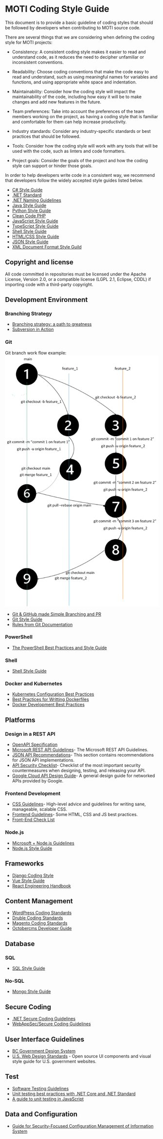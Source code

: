 # MOTI Coding Style Guide

This document is to provide a basic guideline of coding styles that should be followed by developers when contributing to MOTI source code.

There are several things that we are considering when defining the coding style for MOTI projects:

- Consistency: A consistent coding style makes it easier to read and understand code, as it reduces the need to decipher unfamiliar or inconsistent conventions.

- Readability: Choose coding conventions that make the code easy to read and understand, such as using meaningful names for variables and functions, and using appropriate white space and indentation.

- Maintainability: Consider how the coding style will impact the maintainability of the code, including how easy it will be to make changes and add new features in the future.

- Team preferences: Take into account the preferences of the team members working on the project, as having a coding style that is familiar and comfortable for them can help increase productivity.

- Industry standards: Consider any industry-specific standards or best practices that should be followed.

- Tools: Consider how the coding style will work with any tools that will be used with the code, such as linters and code formatters.

- Project goals: Consider the goals of the project and how the coding style can support or hinder those goals.

In order to help developers write code in a consistent way, we recommend that developers follow the widely accepted style guides listed below.

- [C# Style Guide](https://google.github.io/styleguide/csharp-style.html)
- [.NET Standard](https://github.com/dotnet/standard)
- [.NET Naming Guidelines](https://learn.microsoft.com/en-us/dotnet/standard/design-guidelines/naming-guidelines)
- [Java Style Guide](https://google.github.io/styleguide/javaguide.html)
- [Python Style Guide](https://google.github.io/styleguide/pyguide.html)
- [Clean Code PHP](https://github.com/jupeter/clean-code-php)
- [JavaScript Style Guide](https://google.github.io/styleguide/jsguide.html)
- [TypeScript Style Guide](https://google.github.io/styleguide/tsguide.html)
- [Shell Style Guide](https://google.github.io/styleguide/shellguide.html)
- [HTML/CSS Style Guide](https://google.github.io/styleguide/htmlcssguide.html)
- [JSON Style Guide](https://google.github.io/styleguide/jsoncstyleguide.xml)
- [XML Document Format Style Guild](https://google.github.io/styleguide/xmlstyle.html)

## Copyright and license

All code committed in repositories must be licensed under the Apache License, Version 2.0, or a compatible license (LGPL 2.1, Eclipse, CDDL) if importing code with a third-party copyright.

## Development Environment

### Branching Strategy
- [Branching strategy: a path to greatness](https://www.atlassian.com/agile/software-development/branching)
- [Subversion in Action]([https://www.atlassian.com/agile/software-development/branching](https://tortoisesvn.net/docs/release/TortoiseSVN_en/tsvn-basics-svn.html))
### Git
Git branch work flow example:
![Alt text here](images/git_branch_work_flow.png)
- [Git & GitHub made Simple Branching and PR](https://dev.to/didof/git-github-made-simple-branching-and-pr-37l9)
- [Git Style Guide](https://github.com/agis/git-style-guide)
- [Rules from Git Documentation](https://github.com/git/git/blob/master/Documentation/CodingGuidelines)

### PowerShell
- [The PowerShell Best Practices and Style Guide](https://github.com/PoshCode/PowerShellPracticeAndStyle)

### Shell
- [Shell Style Guide](https://google.github.io/styleguide/shellguide.html)

### Docker and Kubernetes
- [Kubernetes Configuration Best Practices](https://learn.microsoft.com/en-us/dotnet/standard/design-guidelines/naming-guidelines)
- [Best Practices for Writting Dockerfiles](https://docs.docker.com/develop/develop-images/dockerfile_best-practices/)
- [Docker Development Best Practices](https://docs.docker.com/develop/dev-best-practices/)

## Platforms

### Design in a REST API
- [OpenAPI Specification](https://swagger.io/specification/)
- [Microsoft REST API Guidelines](https://github.com/Microsoft/api-guidelines)- The Microsoft REST API Guidelines.
- [JSON API Recommendations](https://jsonapi.org/recommendations/)- This section contains recommendations for JSON API implementations.
- [API Security Checklist](https://github.com/shieldfy/API-Security-Checklist)- Checklist of the most important security countermeasures when designing, testing, and releasing your API.
- [Google Cloud API Design Guide](https://cloud.google.com/apis/design)- A general design guide for networked APIs provided by Google.

### Frontend Development
- [CSS Guidelines](https://cssguidelin.es/)- High-level advice and guidelines for writing sane, manageable, scalable CSS.
- [Frontend Guidelines](https://github.com/bendc/frontend-guidelines)- Some HTML, CSS and JS best practices.
- [Front-End Check List](https://github.com/thedaviddias/Front-End-Checklist)

### Node.js
- [Microsoft + Node.js Guidelines](https://github.com/Microsoft/nodejs-guidelines)
- [Node.js Style Guide](https://github.com/felixge/node-style-guide)


## Frameworks
- [Django Coding Style](https://docs.djangoproject.com/en/dev/internals/contributing/writing-code/coding-style/)
- [Vue Style Guide](https://vuejs.org/style-guide/)
- [React Engineering Handbook](https://engineering.hmn.md/standards/style/react/)

## Content Management
- [WordPress Coding Standards](https://developer.wordpress.org/coding-standards/wordpress-coding-standards/)
- [Druble Coding Standards](https://www.drupal.org/docs/develop/standards)
- [Magento Coding Standards](https://developer.adobe.com/commerce/php/coding-standards/)
- [Octobercms Developer Guide](https://octobercms.com/help/guidelines/developer)

## Database

### SQL
- [SQL Style Guide](https://www.sqlstyle.guide/)

### No-SQL
- [Mongo Style Guide](https://github.com/jsoendermann/MongoStyleGuide)


## Secure Coding
- [.NET Secure Coding Guidelines](https://learn.microsoft.com/en-us/dotnet/standard/security/secure-coding-guidelines)
- [WebAppSec/Secure Coding Guidelines](https://wiki.mozilla.org/WebAppSec/Secure_Coding_Guidelines)


## User Interface Guidelines
- [BC Government Design System](https://developer.gov.bc.ca/Design-System/About-the-Design-System)
- [U.S. Web Design Standards](https://designsystem.digital.gov/) - Open source UI components and visual style guide for U.S. government websites.

## Test
- [Software Testing Guidelines](https://www.softwaretestingmentor.com/guidelines-for-software-testing/)
- [Unit testing best practices with .NET Core and .NET Standard](https://learn.microsoft.com/en-us/dotnet/core/testing/unit-testing-best-practices)
- [A guide to unit testing in JavaScript](https://github.com/mawrkus/js-unit-testing-guide)

## Data and Configuration
- [Guide for Security-Focused Configuration Management of Information System](https://nvlpubs.nist.gov/nistpubs/SpecialPublications/NIST.SP.800-128.pdf)
